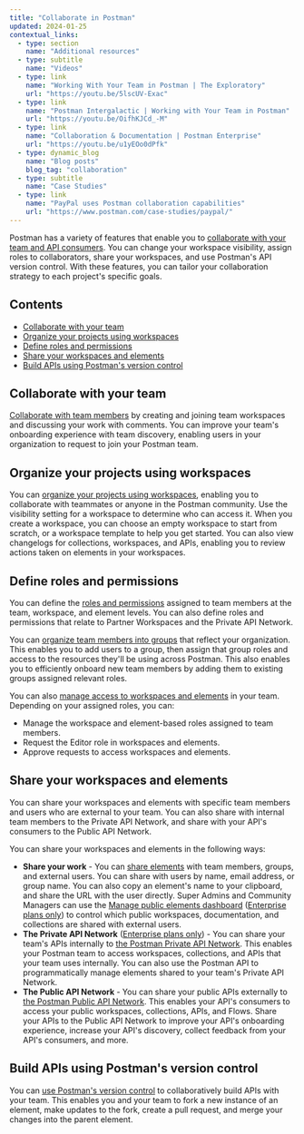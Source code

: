 ```yaml
---
title: "Collaborate in Postman"
updated: 2024-01-25
contextual_links:
  - type: section
    name: "Additional resources"
  - type: subtitle
    name: "Videos"
  - type: link
    name: "Working With Your Team in Postman | The Exploratory"
    url: "https://youtu.be/5lscUV-Exac"
  - type: link
    name: "Postman Intergalactic | Working with Your Team in Postman"
    url: "https://youtu.be/OifhKJCd_-M"
  - type: link
    name: "Collaboration & Documentation | Postman Enterprise"
    url: "https://youtu.be/u1yEOo0dPfk"
  - type: dynamic_blog
    name: "Blog posts"
    blog_tag: "collaboration"
  - type: subtitle
    name: "Case Studies"
  - type: link
    name: "PayPal uses Postman collaboration capabilities"
    url: "https://www.postman.com/case-studies/paypal/"
---
```


Postman has a variety of features that enable you to [collaborate with your team and API consumers](https://www.postman.com/api-platform/api-collaboration/). You can change your workspace visibility, assign roles to collaborators, share your workspaces, and use Postman's API version control. With these features, you can tailor your collaboration strategy to each project's specific goals.

## Contents

* [Collaborate with your team](#collaborate-with-your-team)
* [Organize your projects using workspaces](#organize-your-projects-using-workspaces)
* [Define roles and permissions](#define-roles-and-permissions)
* [Share your workspaces and elements](#share-your-workspaces-and-elements)
* [Build APIs using Postman's version control](#build-apis-using-postmans-version-control)

## Collaborate with your team

[Collaborate with team members](/docs/collaborating-in-postman/working-with-your-team/collaboration-overview/) by creating and joining team workspaces and discussing your work with comments. You can improve your team's onboarding experience with team discovery, enabling users in your organization to request to join your Postman team.

## Organize your projects using workspaces

You can [organize your projects using workspaces](/docs/collaborating-in-postman/using-workspaces/creating-workspaces/), enabling you to collaborate with teammates or anyone in the Postman community. Use the visibility setting for a workspace to determine who can access it. When you create a workspace, you can choose an empty workspace to start from scratch, or a workspace template to help you get started. You can also view changelogs for collections, workspaces, and APIs, enabling you to review actions taken on elements in your workspaces.

## Define roles and permissions

You can define the [roles and permissions](/docs/collaborating-in-postman/roles-and-permissions/) assigned to team members at the team, workspace, and element levels. You can also define roles and permissions that relate to Partner Workspaces and the Private API Network.

You can [organize team members into groups](/docs/collaborating-in-postman/user-groups/) that reflect your organization. This enables you to add users to a group, then assign that group roles and access to the resources they'll be using across Postman. This also enables you to efficiently onboard new team members by adding them to existing groups assigned relevant roles.

You can also [manage access to workspaces and elements](/docs/collaborating-in-postman/requesting-access-to-elements/) in your team. Depending on your assigned roles, you can:

* Manage the workspace and element-based roles assigned to team members.
* Request the Editor role in workspaces and elements.
* Approve requests to access workspaces and elements.

## Share your workspaces and elements

You can share your workspaces and elements with specific team members and users who are external to your team. You can also share with internal team members to the Private API Network, and share with your API's consumers to the Public API Network.

You can share your workspaces and elements in the following ways:

* **Share your work** - You can [share elements](/docs/collaborating-in-postman/sharing/) with team members, groups, and external users. You can share with users by name, email address, or group name. You can also copy an element's name to your clipboard, and share the URL with the user directly. Super Admins and Community Managers can use the [Manage public elements dashboard](/docs/collaborating-in-postman/manage-public-elements/) ([Enterprise plans only](https://www.postman.com/pricing)) to control which public workspaces, documentation, and collections are shared with external users.
* **The Private API Network** ([Enterprise plans only](https://www.postman.com/pricing)) - You can share your team's APIs internally to [the Postman Private API Network](/docs/collaborating-in-postman/private-api-network/adding-private-network/). This enables your Postman team to access workspaces, collections, and APIs that your team uses internally. You can also use the Postman API to programmatically manage elements shared to your team's Private API Network.
* **The Public API Network** - You can share your public APIs externally to [the Postman Public API Network](/docs/collaborating-in-postman/public-api-network/public-api-network-overview/). This enables your API's consumers to access your public workspaces, collections, APIs, and Flows. Share your APIs to the Public API Network to improve your API's onboarding experience, increase your API's discovery, collect feedback from your API's consumers, and more.

## Build APIs using Postman's version control

You can [use Postman's version control](/docs/collaborating-in-postman/using-version-control/version-control-overview/) to collaboratively build APIs with your team. This enables you and your team to fork a new instance of an element, make updates to the fork, create a pull request, and merge your changes into the parent element.
